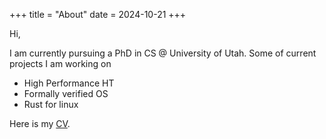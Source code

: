 +++
title = "About"
date = 2024-10-21
+++

Hi, 

I am currently pursuing a PhD in CS @ University of Utah. 
Some of current projects I am working on

- High Performance HT  
- Formally verified OS
- Rust for linux
<!-- more -->
Here is my [CV](/cv.pdf). 


